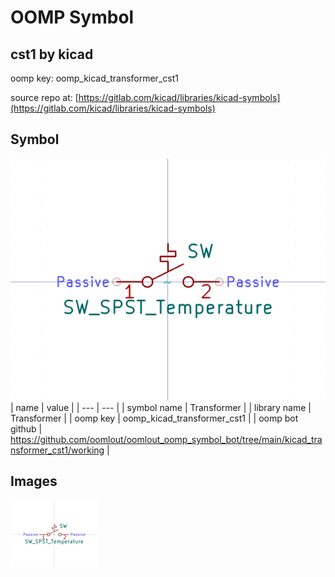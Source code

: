 # OOMP Symbol  
## cst1  by kicad  
  
oomp key: oomp_kicad_transformer_cst1  
  
source repo at: [https://gitlab.com/kicad/libraries/kicad-symbols](https://gitlab.com/kicad/libraries/kicad-symbols)  
## Symbol  
  
[![working.png](working_600.png)](working.png)  
| name | value | 
| --- | --- | 
| symbol name | Transformer | 
| library name | Transformer | 
| oomp key | oomp_kicad_transformer_cst1 | 
| oomp bot github | https://github.com/oomlout/oomlout_oomp_symbol_bot/tree/main/kicad_transformer_cst1/working | 
## Images  
  
[![working.png](working_140.png)](working.png)  
